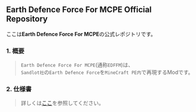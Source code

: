 ## Earth Defence Force For MCPE Official Repository
ここは**Earth Defence Force For MCPE**の公式レポジトリです。

### 1. 概要
> `Earth Defence Force For MCPE`(通称`EDFFM`)は、
> <br>
> `Sandlot社`の`Earth Defence Force`を`MineCraft PE内`で再現するModです。

### 2. 仕様書
> 詳しくは[ここ](https://github.com/GenbuHase/EDFFM/blob/Specification/v1.0.md)を参照してください。